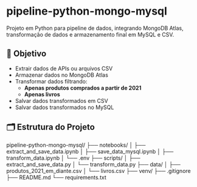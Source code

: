 # pipeline-python-mongo-mysql

Projeto em Python para pipeline de dados, integrando MongoDB Atlas, transformação de dados e armazenamento final em MySQL e CSV.

## 🚀 Objetivo

- Extrair dados de APIs ou arquivos CSV
- Armazenar dados no MongoDB Atlas
- Transformar dados filtrando:
  - **Apenas produtos comprados a partir de 2021**
  - **Apenas livros**
- Salvar dados transformados em CSV
- Salvar dados transformados no MySQL

## 🗂 Estrutura do Projeto

pipeline-python-mongo-mysql/
├── notebooks/
│ ├── extract_and_save_data.ipynb
│ ├── save_data_mysql.ipynb
│ ├── transform_data.ipynb
│ └── .env
├── scripts/
│ ├── extract_and_save_data.py
│ └── transform_data.py
├── data/
│ ├── produtos_2021_em_diante.csv
│ └── livros.csv
├── venv/
├── .gitignore
├── README.md
└── requirements.txt